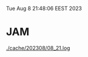 Tue Aug  8 21:48:06 EEST 2023
# JAM
<a href='./cache/202308/08_21.log'>./cache/202308/08_21.log</a>
